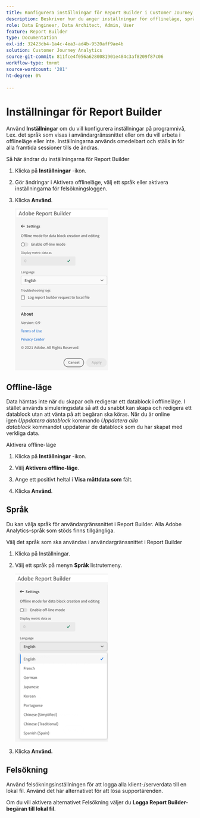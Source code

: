 ```yaml
---
title: Konfigurera inställningar för Report Builder i Customer Journey Analytics
description: Beskriver hur du anger inställningar för offlineläge, språk, aktuellt läge och felsökning.
role: Data Engineer, Data Architect, Admin, User
feature: Report Builder
type: Documentation
exl-id: 32423cb4-1a4c-4ea3-ad4b-9520aff9ae4b
solution: Customer Journey Analytics
source-git-commit: 811fce4f056a6280081901e484c3af8209f87c06
workflow-type: tm+mt
source-wordcount: '281'
ht-degree: 0%

---
```


# Inställningar för Report Builder

Använd **Inställningar** om du vill konfigurera inställningar på programnivå, t.ex. det språk som visas i användargränssnittet eller om du vill arbeta i offlineläge eller inte. Inställningarna används omedelbart och ställs in för alla framtida sessioner tills de ändras.

Så här ändrar du inställningarna för Report Builder

1. Klicka på **Inställningar** -ikon.

1. Gör ändringar i Aktivera offlineläge, välj ett språk eller aktivera inställningarna för felsökningsloggen.

1. Klicka **Använd**.

   ![Fönstret för datumintervall i Report Builder visar knappen Avbryt och Använd.](./assets/image38.png)

## Offline-läge

Data hämtas inte när du skapar och redigerar ett datablock i offlineläge. I stället används simuleringsdata så att du snabbt kan skapa och redigera ett datablock utan att vänta på att begäran ska köras. När du är online igen *Uppdatera datablock* kommando *Uppdatera alla datablock* kommandot uppdaterar de datablock som du har skapat med verkliga data.

Aktivera offline-läge

1. Klicka på **Inställningar** -ikon.

1. Välj **Aktivera offline-läge**.

1. Ange ett positivt heltal i **Visa måttdata som** fält.

1. Klicka **Använd**.

## Språk

Du kan välja språk för användargränssnittet i Report Builder. Alla Adobe Analytics-språk som stöds finns tillgängliga.

Välj det språk som ska användas i användargränssnittet i Report Builder

1. Klicka på Inställningar.

1. Välj ett språk på menyn **Språk** listrutemeny.

   ![Datumintervallfönstret i Report Builder visar språklistan med engelska valt.](./assets/image39.png)

1. Klicka **Använd.**

## Felsökning

Använd felsökningsinställningen för att logga alla klient-/serverdata till en lokal fil. Använd det här alternativet för att lösa supportärenden.

Om du vill aktivera alternativet Felsökning väljer du **Logga Report Builder-begäran till lokal fil**.
